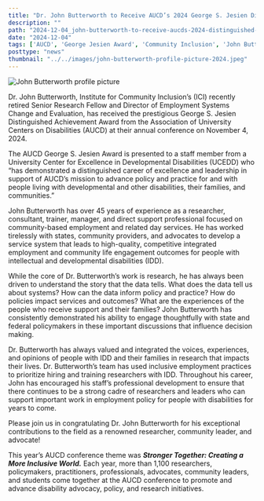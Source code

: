 ```yaml
---
title: "Dr. John Butterworth to Receive AUCD’s 2024 George S. Jesien Distinguished Achievement Award"
description: ""
path: "2024-12-04_john-butterworth-to-receive-aucds-2024-distinguished-achievement-award.md"
date: "2024-12-04"
tags: ['AUCD', 'George Jesien Award', 'Community Inclusion', 'John Butterworth', 'ICI']
posttype: "news"
thumbnail: "../../images/john-butterworth-profile-picture-2024.jpeg"
---
```


![John Butterworth profile picture](/images/john-butterworth-profile-picture-2024.jpeg 'Dr. John Butterworth')

Dr. John Butterworth, Institute for Community Inclusion’s (ICI) recently retired Senior Research Fellow and Director of Employment Systems Change and Evaluation, has received the prestigious George S. Jesien Distinguished Achievement Award from the Association of University Centers on Disabilities (AUCD) at their annual conference on November 4, 2024.

The AUCD George S. Jesien Award is presented to a staff member from a University Center for Excellence in Developmental Disabilities (UCEDD) who “has demonstrated a distinguished career of excellence and leadership in support of AUCD’s mission to advance policy and practice for and with people living with developmental and other disabilities, their families, and communities.”

John Butterworth has over 45 years of experience as a researcher, consultant, trainer, manager, and direct support professional focused on community-based employment and related day services. He has worked tirelessly with states, community providers, and advocates to develop a service system that leads to high-quality, competitive integrated employment and community life engagement outcomes for people with intellectual and developmental disabilities (IDD).

While the core of Dr. Butterworth’s work is research, he has always been driven to understand the story that the data tells. What does the data tell us about systems? How can the data inform policy and practice? How do policies impact services and outcomes? What are the experiences of the people who receive support and their families? John Butterworth has consistently demonstrated his ability to engage thoughtfully with state and federal policymakers in these important discussions that influence decision making.

Dr. Butterworth has always valued and integrated the voices, experiences, and opinions of people with IDD and their families in research that impacts their lives. Dr. Butterworth’s team has used inclusive employment practices to prioritize hiring and training researchers with IDD. Throughout his career, John has encouraged his staff’s professional development to ensure that there continues to be a strong cadre of researchers and leaders who can support important work in employment policy for people with disabilities for years to come.

Please join us in congratulating Dr. John Butterworth for his exceptional contributions to the field as a renowned researcher, community leader, and advocate!

This year’s AUCD conference theme was ***Stronger Together: Creating a More Inclusive World.*** Each year, more than 1,100 researchers, policymakers, practitioners, professionals, advocates, community leaders, and students come together at the AUCD conference to promote and advance disability advocacy, policy, and research initiatives.
